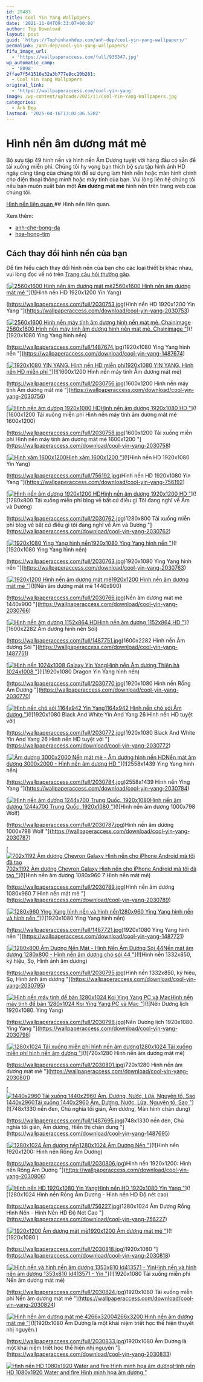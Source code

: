 ```yaml
---
id: 29483
title: Cool Yin Yang Wallpapers
date: '2021-11-04T09:33:07+00:00'
author: Top Download
layout: post
guid: 'https://Tophinhanhdep.com/anh-dep/cool-yin-yang-wallpapers/'
permalink: /anh-dep/cool-yin-yang-wallpapers/
fifu_image_url:
  - 'https://wallpaperaccess.com/full/935347.jpg'
wp_automatic_camp:
  - '8098'
2ffae7f541516e32a3b777e8cc20b281:
  - Cool Yin Yang Wallpapers
original_link:
  - 'https://wallpaperaccess.com/cool-yin-yang'
image: /wp-content/uploads/2021/11/Cool-Yin-Yang-Wallpapers.jpg
categories:
  - Ảnh Đẹp
lastmod: '2025-04-16T13:02:06.528Z'
---
```

# Hình nền âm dương mát mẻ

Bộ sưu tập 49 hình nền và hình nền Âm Dương tuyệt vời hàng đầu có sẵn để tải xuống miễn phí. Chúng tôi hy vọng bạn thích bộ sưu tập hình ảnh HD ngày càng tăng của chúng tôi để sử dụng làm hình nền hoặc màn hình chính cho điện thoại thông minh hoặc máy tính của bạn. Vui lòng liên hệ chúng tôi nếu bạn muốn xuất bản một **Âm dương mát mẻ** hình nền trên trang web của chúng tôi.

[Hình nền liên quan ](#related) ## Hình nền liên quan.

   
 Xem thêm:

   
- [anh-che-bong-da](https://tophinhanhdep.com/anh-che/anh-che-bong-da/)
- [hoa-hong-tim](https://tophinhanhdep.com/hoa-hong/hoa-hong-tim/)

## Cách thay đổi hình nền của bạn

Để tìm hiểu cách thay đổi hình nền của bạn cho các loại thiết bị khác nhau, vui lòng đọc về nó trên [Trang câu hỏi thường gặp](https://tophinhanhdep.com/faq/).

  
[[![2560x1600 Hình nền âm dương mát mẻ](https://wallpaperaccess.com/full/935347.jpg)2560x1600 Hình nền âm dương mát mẻ "](https://wallpaperaccess.com/download/cool-yin-yang-935347)](![Hình nền HD 1920x1200 Yin Yang)

(https://wallpaperaccess.com/full/2030753.jpg)Hình nền HD 1920x1200 Yin Yang "](https://wallpaperaccess.com/download/cool-yin-yang-2030753)

[[![2560x1600 Hình nền máy tính âm dương hình nền mát mẻ.  Chainimage](https://wallpaperaccess.com/full/1487661.jpg)2560x1600 Hình nền máy tính âm dương hình nền mát mẻ. Chainimage "](https://wallpaperaccess.com/download/cool-yin-yang-1487661)](![1920x1080 Ying Yang hình nền)

(https://wallpaperaccess.com/full/1487674.jpg)1920x1080 Ying Yang hình nền "](https://wallpaperaccess.com/download/cool-yin-yang-1487674)

[[![1920x1080 YIN YANG.  Hình nền HD miễn phí](https://wallpaperaccess.com/full/1487664.jpg)1920x1080 YIN YANG. Hình nền HD miễn phí "](https://wallpaperaccess.com/download/cool-yin-yang-1487664)](![1600x1200 Hình nền máy tính Âm dương mát mẻ)

(https://wallpaperaccess.com/full/2030756.jpg)1600x1200 Hình nền máy tính Âm dương mát mẻ "](https://wallpaperaccess.com/download/cool-yin-yang-2030756)

[[![Hình nền âm dương 1920x1080 HD](https://wallpaperaccess.com/full/2030757.jpg)Hình nền âm dương 1920x1080 HD "](https://wallpaperaccess.com/download/cool-yin-yang-2030757)](![1600x1200 Tải xuống miễn phí Hình nền máy tính âm dương mát mẻ 1600x1200)

(https://wallpaperaccess.com/full/2030758.jpg)1600x1200 Tải xuống miễn phí Hình nền máy tính âm dương mát mẻ 1600x1200 "](https://wallpaperaccess.com/download/cool-yin-yang-2030758)

[[![Hình xăm 1600x1200](https://wallpaperaccess.com/full/2030759.jpg)Hình xăm 1600x1200 "](https://wallpaperaccess.com/download/cool-yin-yang-2030759)](![Hình nền HD 1920x1080 Yin Yang)

(https://wallpaperaccess.com/full/756192.jpg)Hình nền HD 1920x1080 Yin Yang "](https://wallpaperaccess.com/download/cool-yin-yang-756192)

[[![Hình nền âm dương 1920x1200 HD](https://wallpaperaccess.com/full/2030761.png)Hình nền âm dương 1920x1200 HD "](https://wallpaperaccess.com/download/cool-yin-yang-2030761)](![1280x800 Tải xuống miễn phí blog về bất cứ điều gì Tôi đang nghĩ về Âm và Dương)

(https://wallpaperaccess.com/full/2030762.jpg)1280x800 Tải xuống miễn phí blog về bất cứ điều gì tôi đang nghĩ về Âm và Dương "](https://wallpaperaccess.com/download/cool-yin-yang-2030762)

[[![1920x1080 Ying Yang hình nền](https://wallpaperaccess.com/full/1487659.jpg)1920x1080 Ying Yang hình nền "](https://wallpaperaccess.com/download/cool-yin-yang-1487659)](![1920x1080 Ying Yang hình nền)

(https://wallpaperaccess.com/full/2030763.jpg)1920x1080 Ying Yang hình nền "](https://wallpaperaccess.com/download/cool-yin-yang-2030763)

[[![1920x1200 Hình nền âm dương mát mẻ](https://wallpaperaccess.com/full/2030764.jpg)1920x1200 Hình nền âm dương mát mẻ "](https://wallpaperaccess.com/download/cool-yin-yang-2030764)](![Nền âm dương mát mẻ 1440x900)

(https://wallpaperaccess.com/full/2030766.jpg)Nền âm dương mát mẻ 1440x900 "](https://wallpaperaccess.com/download/cool-yin-yang-2030766)

[[![Hình nền âm dương 1152x864 HD](https://wallpaperaccess.com/full/2030767.jpg)Hình nền âm dương 1152x864 HD "](https://wallpaperaccess.com/download/cool-yin-yang-2030767)](![1600x2282 Âm dương hình nền Sói)

(https://wallpaperaccess.com/full/1487751.jpg)1600x2282 Hình nền Âm dương Sói "](https://wallpaperaccess.com/download/cool-yin-yang-1487751)

[[![Hình nền 1024x1008 Galaxy Yin Yang](https://wallpaperaccess.com/full/1487754.jpg)Hình nền Âm dương Thiên hà 1024x1008 "](https://wallpaperaccess.com/download/cool-yin-yang-1487754)](![1920x1080 Dragon Yin Yang hình nền)

(https://wallpaperaccess.com/full/2030770.jpg)1920x1080 Hình nền Rồng Âm Dương "](https://wallpaperaccess.com/download/cool-yin-yang-2030770)

[[![Hình nền chó sói 1164x942 Yin Yang](https://wallpaperaccess.com/full/2030771.jpg)1164x942 Hình nền chó sói Âm dương "](https://wallpaperaccess.com/download/cool-yin-yang-2030771)](![1920x1080 Black And White Yin And Yang 26 Hình nền HD tuyệt vời)

(https://wallpaperaccess.com/full/2030772.jpg)1920x1080 Black And White Yin And Yang 26 Hình nền HD tuyệt vời "](https://wallpaperaccess.com/download/cool-yin-yang-2030772)

[[![Âm dương 3000x2000 Nền mát mẻ - Âm dương hình nền HD](https://wallpaperaccess.com/full/2030773.jpg)Nền mát âm dương 3000x2000 - Hình nền âm dương HD "](https://wallpaperaccess.com/download/cool-yin-yang-2030773)](![2558x1439 Ying Yang hình nền)

(https://wallpaperaccess.com/full/2030784.jpg)2558x1439 Hình nền Ying Yang "](https://wallpaperaccess.com/download/cool-yin-yang-2030784)

[[![Hình nền âm dương 1244x700 Trung Quốc.  1920x1080](https://wallpaperaccess.com/full/1643319.jpg)Hình nền âm dương 1244x700 Trung Quốc. 1920x1080 "](https://wallpaperaccess.com/download/cool-yin-yang-1643319)](![Hình nền âm dương 1000x798 Wolf)

(https://wallpaperaccess.com/full/2030787.jpg)Hình nền âm dương 1000x798 Wolf "](https://wallpaperaccess.com/download/cool-yin-yang-2030787)

[[![702x1192 Âm dương Chevron Galaxy Hình nền cho iPhone Android mà tôi đã tạo](https://wallpaperaccess.com/full/2030788.jpg)702x1192 Âm dương Chevron Galaxy Hình nền cho iPhone Android mà tôi đã tạo "](https://wallpaperaccess.com/download/cool-yin-yang-2030788)](![Hình nền âm dương 1080x960 7 Hình nền mát mẻ)

(https://wallpaperaccess.com/full/2030789.jpg)Hình nền âm dương 1080x960 7 Hình nền mát mẻ "](https://wallpaperaccess.com/download/cool-yin-yang-2030789)

[[![1280x960 Ying Yang hình nền và hình nền](https://wallpaperaccess.com/full/756204.jpg)1280x960 Ying Yang hình nền và hình nền "](https://wallpaperaccess.com/download/cool-yin-yang-756204)](![1920x1080 Ying Yang hình nền)

(https://wallpaperaccess.com/full/1487721.jpg)1920x1080 Ying Yang hình nền "](https://wallpaperaccess.com/download/cool-yin-yang-1487721)

[[![1280x800 Âm Dương Nền Mát - Hình Nền Âm Dương Sói 44](https://wallpaperaccess.com/full/2030793.png)Nền mát âm dương 1280x800 - Hình nền âm dương chó sói 44 "](https://wallpaperaccess.com/download/cool-yin-yang-2030793)](![Hình nền 1332x850, ký hiệu, Sọ, Hình ảnh âm dương)

(https://wallpaperaccess.com/full/2030795.jpg)Hình nền 1332x850, ký hiệu, Sọ, Hình ảnh âm dương "](https://wallpaperaccess.com/download/cool-yin-yang-2030795)

[[![Hình nền máy tính để bàn 1280x1024 Koi Ying Yang PC và Mac](https://wallpaperaccess.com/full/1487711.jpg)Hình nền máy tính để bàn 1280x1024 Koi Ying Yang PC và Mac "](https://wallpaperaccess.com/download/cool-yin-yang-1487711)](![Nền Dương lịch 1920x1080.  Ying Yang)

(https://wallpaperaccess.com/full/2030798.jpg)Nền Dương lịch 1920x1080. Ying Yang "](https://wallpaperaccess.com/download/cool-yin-yang-2030798)

[[![1280x1024 Tải xuống miễn phí hình nền âm dương](https://wallpaperaccess.com/full/2030800.jpg)1280x1024 Tải xuống miễn phí hình nền âm dương "](https://wallpaperaccess.com/download/cool-yin-yang-2030800)](![720x1280 Hình nền âm dương mát mẻ)

(https://wallpaperaccess.com/full/2030801.jpg)720x1280 Hình nền âm dương mát mẻ "](https://wallpaperaccess.com/download/cool-yin-yang-2030801)

[[![1440x2960 ​​Tải xuống 1440x2960 ​​Âm, Dương, Nước, Lửa, Nguyên tố, Sao](https://wallpaperaccess.com/full/1487716.png)1440x2960 ​​Tải xuống 1440x2960 ​​Âm, Dương, Nước, Lửa, Nguyên tố, Sao "](https://wallpaperaccess.com/download/cool-yin-yang-1487716)](![748x1330 nền đen, Chủ nghĩa tối giản, Âm dương, Màn hình chân dung)

(https://wallpaperaccess.com/full/1487695.jpg)748x1330 nền đen, Chủ nghĩa tối giản, Âm dương, Hiển thị chân dung "](https://wallpaperaccess.com/download/cool-yin-yang-1487695)

[[![1280x1024 Âm dương nền](https://wallpaperaccess.com/full/756218.jpg)1280x1024 Âm Dương Nền "](https://wallpaperaccess.com/download/cool-yin-yang-756218)](![Hình nền 1920x1200: Hình nền Rồng Âm Dương)

(https://wallpaperaccess.com/full/2030806.jpg)Hình nền 1920x1200: Hình nền Rồng Âm Dương "](https://wallpaperaccess.com/download/cool-yin-yang-2030806)

[[![Hình nền HD 1920x1080 Yin Yang](https://wallpaperaccess.com/full/2030807.jpg)Hình nền HD 1920x1080 Yin Yang "](https://wallpaperaccess.com/download/cool-yin-yang-2030807)](![1280x1024 Hình nền Rồng Âm Dương - Hình nền HD Độ nét cao)

(https://wallpaperaccess.com/full/756227.jpg)1280x1024 Âm Dương Rồng Hình Nền - Hình Nền HD Độ Nét Cao "](https://wallpaperaccess.com/download/cool-yin-yang-756227)

[[![1920x1200 Âm dương mát mẻ](https://wallpaperaccess.com/full/2030815.jpg)1920x1200 Âm dương mát mẻ "](https://wallpaperaccess.com/download/cool-yin-yang-2030815)](![1920x1080 )

(https://wallpaperaccess.com/full/2030818.jpg)1920x1080 "](https://wallpaperaccess.com/download/cool-yin-yang-2030818)

[[![Hình nền và hình nền âm dương 1353x810 Id413571 - Yin](https://wallpaperaccess.com/full/2030821.jpg)Hình nền và hình nền âm dương 1353x810 Id413571 - Yin "](https://wallpaperaccess.com/download/cool-yin-yang-2030821)](![1920x1080 Tải xuống miễn phí Nền âm dương mát mẻ)

(https://wallpaperaccess.com/full/2030824.jpg)1920x1080 Tải xuống miễn phí Nền âm dương mát mẻ "](https://wallpaperaccess.com/download/cool-yin-yang-2030824)

[[![Hình nền âm dương mát mẻ 4266x3200](https://wallpaperaccess.com/full/2030828.jpg)4266x3200 Hình nền âm dương mát mẻ "](https://wallpaperaccess.com/download/cool-yin-yang-2030828)](![1920x1080 Âm Dương là một khái niệm triết học thể hiện thuyết nhị nguyên.)

(https://wallpaperaccess.com/full/2030833.jpg)1920x1080 Âm Dương là một khái niệm triết học thể hiện nhị nguyên "](https://wallpaperaccess.com/download/cool-yin-yang-2030833)

[![Hình nền HD 1080x1920 Water and fire Hình minh họa âm dương](https://wallpaperaccess.com/full/2030835.jpg)Hình nền HD 1080x1920 Water and fire Hình minh họa âm dương "](https://wallpaperaccess.com/download/cool-yin-yang-2030835)
